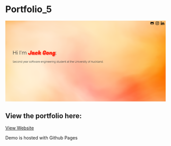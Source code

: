 # Portfolio_5

![preview of my portfolio](portfolio_readme.png "What the portfolio website looks like")

## View the portfolio here: 
[View Website](https://jackgong.me/)

Demo is hosted with Github Pages

